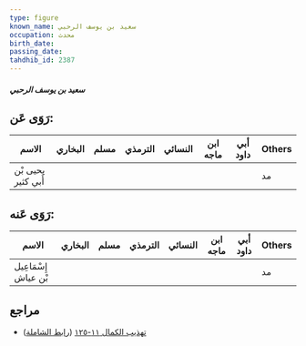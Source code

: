 ```yaml
---
type: figure
known_name: سعيد بن يوسف الرحبي
occupation: محدث
birth_date:
passing_date:
tahdhib_id: 2387
---
```

##### سعيد بن يوسف الرحبي

## رَوَى عَن:
| الاسم              | البخاري | مسلم | الترمذي | النسائي | ابن ماجه | أبي داود | Others |
| ------------------ | ------- | ---- | ------- | ------- | -------- | -------- | ------ |
| يحيى بْن أَبي كثير |         |      |         |         |          |          | مد     |
## رَوَى عَنه:
| الاسم                | البخاري | مسلم | الترمذي | النسائي | ابن ماجه | أبي داود | Others |
| -------------------- | ------- | ---- | ------- | ------- | -------- | -------- | ------ |
| إِسْمَاعِيل بْن عياش |         |      |         |         |          |          | مد     |
## مراجع
- [تهذيب الكمال ١١-١٢٥](obsidian://open?vault=Tahdhib-al-Kamal&file=Figures/٢٣٨٧-سعيد%20بن%20يوسف%20الرحبي) ([رابط الشاملة](https://shamela.ws/book/3722/5445))